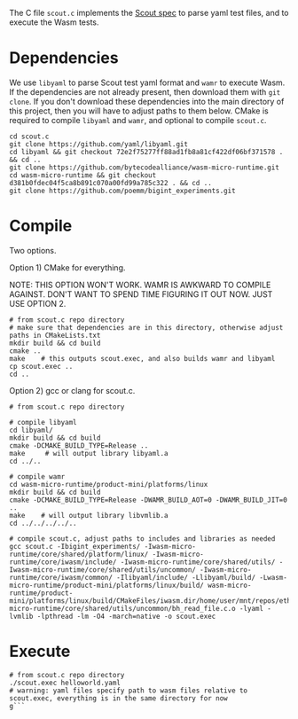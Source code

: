 
The C file `scout.c` implements the [Scout spec](https://ethresear.ch/t/phase-2-execution-prototyping-engine-ewasm-scout/5509) to parse yaml test files, and to execute the Wasm tests.


# Dependencies

We use `libyaml` to parse Scout test yaml format and `wamr` to execute Wasm. If the dependencies are not already present, then download them with `git clone`. If you don't download these dependencies into the main directory of this project, then you will have to adjust paths to them below. CMake is required to compile `libyaml` and `wamr`, and optional to compile `scout.c`.

```
cd scout.c
git clone https://github.com/yaml/libyaml.git
cd libyaml && git checkout 72e2f75277ff88ad1fb8a81cf422df06bf371578 . && cd ..
git clone https://github.com/bytecodealliance/wasm-micro-runtime.git
cd wasm-micro-runtime && git checkout d381b0fdec04f5ca8b891c070a00fd99a785c322 . && cd ..
git clone https://github.com/poemm/bigint_experiments.git
```


# Compile

Two options.

Option 1) CMake for everything.

NOTE: THIS OPTION WON'T WORK. WAMR IS AWKWARD TO COMPILE AGAINST. DON'T WANT TO SPEND TIME FIGURING IT OUT NOW. JUST USE OPTION 2.
```
# from scout.c repo directory
# make sure that dependencies are in this directory, otherwise adjust paths in CMakeLists.txt
mkdir build && cd build
cmake ..
make	# this outputs scout.exec, and also builds wamr and libyaml
cp scout.exec ..
cd ..
```

Option 2) gcc or clang for scout.c.

```
# from scout.c repo directory

# compile libyaml
cd libyaml/
mkdir build && cd build
cmake -DCMAKE_BUILD_TYPE=Release ..
make	 # will output library libyaml.a
cd ../..

# compile wamr
cd wasm-micro-runtime/product-mini/platforms/linux
mkdir build && cd build
cmake -DCMAKE_BUILD_TYPE=Release -DWAMR_BUILD_AOT=0 -DWAMR_BUILD_JIT=0 ..
make	# will output library libvmlib.a
cd ../../../../..

# compile scout.c, adjust paths to includes and libraries as needed
gcc scout.c -Ibigint_experiments/ -Iwasm-micro-runtime/core/shared/platform/linux/ -Iwasm-micro-runtime/core/iwasm/include/ -Iwasm-micro-runtime/core/shared/utils/ -Iwasm-micro-runtime/core/shared/utils/uncommon/ -Iwasm-micro-runtime/core/iwasm/common/ -Ilibyaml/include/ -Llibyaml/build/ -Lwasm-micro-runtime/product-mini/platforms/linux/build/ wasm-micro-runtime/product-mini/platforms/linux/build/CMakeFiles/iwasm.dir/home/user/mnt/repos/ethereum/scout.c_overhaul/wasm-micro-runtime/core/shared/utils/uncommon/bh_read_file.c.o -lyaml -lvmlib -lpthread -lm -O4 -march=native -o scout.exec
```


# Execute

```
# from scout.c repo directory
./scout.exec helloworld.yaml
# warning: yaml files specify path to wasm files relative to scout.exec, everything is in the same directory for now
g```
